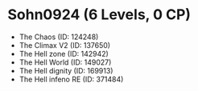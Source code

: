 # Sohn0924 (6 Levels, 0 CP)

- The Chaos (ID: 124248)
- The Climax V2 (ID: 137650)
- The Hell zone (ID: 142942)
- The Hell World (ID: 149027)
- The Hell dignity (ID: 169913)
- The Hell infeno RE (ID: 371484)
